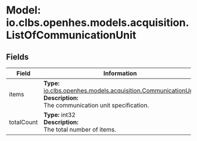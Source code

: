 # Model: io.clbs.openhes.models.acquisition.ListOfCommunicationUnit

## Fields

| Field | Information |
| --- | --- |
| items | <b>Type:</b> [io.clbs.openhes.models.acquisition.CommunicationUnit](model-io-clbs-openhes-models-acquisition-communicationunit.md)<br><b>Description:</b><br>The communication unit specification. |
| totalCount | <b>Type:</b> int32<br><b>Description:</b><br>The total number of items. |

